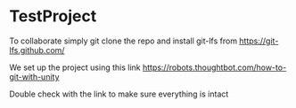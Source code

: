 # TestProject

To collaborate simply git clone the repo and install git-lfs from https://git-lfs.github.com/

We set up the project using this link https://robots.thoughtbot.com/how-to-git-with-unity

Double check with the link to make sure everything is intact
